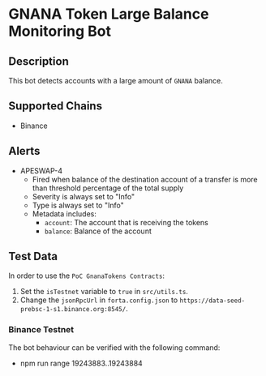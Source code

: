 
# GNANA Token Large Balance Monitoring Bot

## Description

This bot detects accounts with a large amount of `GNANA` balance.

## Supported Chains

- Binance

## Alerts


- APESWAP-4
  - Fired when balance of the destination account of a transfer is more than threshold percentage of the total supply 
  - Severity is always set to "Info" 
  - Type is always set to "Info" 
  - Metadata includes:
    * `account`: The account that is receiving the tokens
    * `balance`: Balance of the account


## Test Data

In order to use the `PoC GnanaTokens Contracts`: 
1. Set the `isTestnet` variable to `true` in `src/utils.ts`. 
2. Change the `jsonRpcUrl` in `forta.config.json` to `https://data-seed-prebsc-1-s1.binance.org:8545/`.

### Binance Testnet

The bot behaviour can be verified with the following command:

- npm run range 19243883..19243884 
